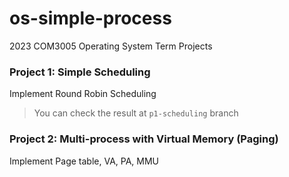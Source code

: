 # os-simple-process
2023 COM3005 Operating System Term Projects

### Project 1: Simple Scheduling
Implement Round Robin Scheduling

> You can check the result at `p1-scheduling` branch

### Project 2: Multi-process with Virtual Memory (Paging)
Implement Page table, VA, PA, MMU